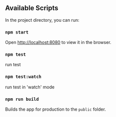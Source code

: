 
## Available Scripts

In the project directory, you can run:

### `npm start`
Open [http://localhost:8080](http://localhost:8080) to view it in the browser.


### `npm test`
run test

### `npm test:watch`
run test in 'watch' mode

### `npm run build`
Builds the app for production to the `public` folder.<br>

